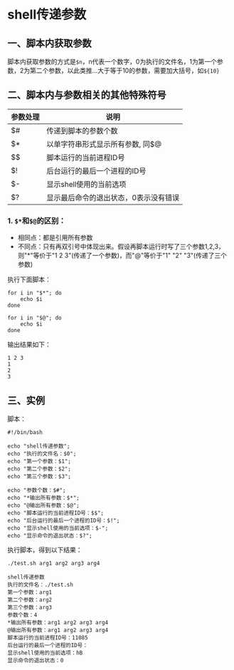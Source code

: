 # shell传递参数

## 一、脚本内获取参数

脚本内获取参数的方式是`$n`，n代表一个数字，0为执行的文件名，1为第一个参数，2为第二个参数，以此类推...大于等于10的参数，需要加大括号，如`${10}`

## 二、脚本内与参数相关的其他特殊符号

| 参数处理 | 说明 |
| --- | --- |
| $# | 传递到脚本的参数个数 |
| $* | 以单字符串形式显示所有参数, 同$@ |
| $$ | 脚本运行的当前进程ID号 |
| $! | 后台运行的最后一个进程的ID号 |
| $- | 显示shell使用的当前选项 |
| $? | 显示最后命令的退出状态，0表示没有错误 |

### 1. `$*`和`$@`的区别：

- 相同点：都是引用所有参数
- 不同点：只有再双引号中体现出来。假设再脚本运行时写了三个参数1,2,3，则"*"等价于"1 2 3"(传递了一个参数)，而"@"等价于"1" "2" "3"(传递了三个参数)

执行下面脚本：
```
for i in "$*"; do 
    echo $i
done

for i in "$@"; do
    echo $i
done
```
输出结果如下：
```
1 2 3
1
2
3
```

## 三、实例

脚本：
```
#!/bin/bash

echo "shell传递参数";
echo "执行的文件名：$0";
echo "第一个参数：$1";
echo "第二个参数：$2";
echo "第三个参数：$3";

echo "参数个数：$#";
echo "*输出所有参数：$*";
echo "@输出所有参数：$@";
echo "脚本运行的当前进程ID号：$$";
echo "后台运行的最后一个进程的ID号：$!";
echo "显示shell使用的当前选项：$-";
echo "显示命令的退出状态：$?";
```

执行脚本，得到以下结果：
```
./test.sh arg1 arg2 arg3 arg4

shell传递参数
执行的文件名：./test.sh
第一个参数：arg1
第二个参数：arg2
第三个参数：arg3
参数个数：4
*输出所有参数：arg1 arg2 arg3 arg4
@输出所有参数：arg1 arg2 arg3 arg4
脚本运行的当前进程ID号：11085
后台运行的最后一个进程的ID号：
显示shell使用的当前选项：hB
显示命令的退出状态：0
```
